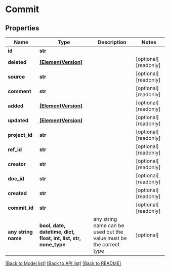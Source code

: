 # Commit


## Properties
Name | Type | Description | Notes
------------ | ------------- | ------------- | -------------
**id** | **str** |  | 
**deleted** | [**[ElementVersion]**](ElementVersion.md) |  | [optional] [readonly] 
**source** | **str** |  | [optional] [readonly] 
**comment** | **str** |  | [optional] [readonly] 
**added** | [**[ElementVersion]**](ElementVersion.md) |  | [optional] [readonly] 
**updated** | [**[ElementVersion]**](ElementVersion.md) |  | [optional] [readonly] 
**project_id** | **str** |  | [optional] [readonly] 
**ref_id** | **str** |  | [optional] [readonly] 
**creator** | **str** |  | [optional] [readonly] 
**doc_id** | **str** |  | [optional] [readonly] 
**created** | **str** |  | [optional] [readonly] 
**commit_id** | **str** |  | [optional] [readonly] 
**any string name** | **bool, date, datetime, dict, float, int, list, str, none_type** | any string name can be used but the value must be the correct type | [optional]

[[Back to Model list]](../README.md#documentation-for-models) [[Back to API list]](../README.md#documentation-for-api-endpoints) [[Back to README]](../README.md)


